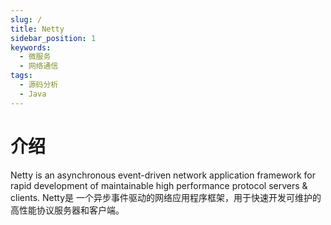 ```yaml
---
slug: /
title: Netty
sidebar_position: 1
keywords:
  - 微服务
  - 网络通信
tags:
  - 源码分析
  - Java
---
```


# 介绍

Netty is an asynchronous event-driven network application framework
for rapid development of maintainable high performance protocol servers & clients.
Netty是 一个异步事件驱动的网络应用程序框架，用于快速开发可维护的高性能协议服务器和客户端。